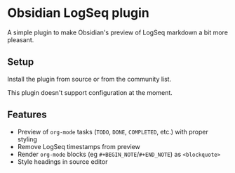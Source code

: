 # Obsidian LogSeq plugin

A simple plugin to make Obsidian's preview of LogSeq markdown a bit more pleasant.

## Setup

Install the plugin from source or from the community list.

This plugin doesn't support configuration at the moment.

## Features

- Preview of `org-mode` tasks (`TODO`, `DONE`, `COMPLETED`, etc.) with proper styling
- Remove LogSeq timestamps from preview
- Render `org-mode` blocks (eg `#+BEGIN_NOTE`/`#+END_NOTE`) as `<blockquote>`
- Style headings in source editor